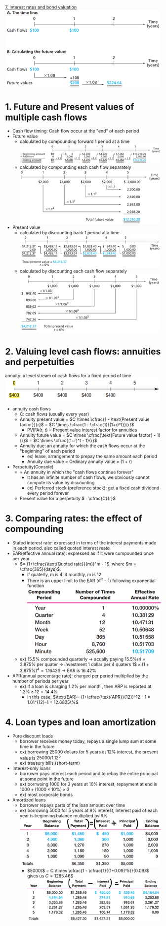 [7. Interest rates and bond valuation](7.%20Interest%20rates%20and%20bond%20valuation.md)
![](resource/Pasted%20image%2020231224014506.png)


# 1. Future and Present values of multiple cash flows
- Cash flow timing: Cash flow occur at the "end" of each period
- Future value
	- calculated by compounding forward 1 period at a time ![](resource/Pasted%20image%2020231224014627.png)
	- calculated by compounding each cash flow separately ![](resource/Pasted%20image%2020231224014636.png)
- Present value
	- calculated by discounting back 1 period at a time ![](resource/Pasted%20image%2020231224014811.png)
	- calculated by discounting each cash flow separately ![](resource/Pasted%20image%2020231224014801.png)

# 2. Valuing level cash flows: annuities and perpetuities

annuity: a level stream of cash flows for a fixed period of time ![](resource/Pasted%20image%2020231225004514.png)
- annuity cash flows
	- C: cash flows (usually every year)
	- Annuity present value = $C \times \cfrac{1 - \text{Present value factor}}{r}$ = $C \times \cfrac{1 - \cfrac{1}{(1+r)^t}}{r}$
		- PVIFA(r, t) = Present value interest factor for annuities
	- Annuity future value = $C \times \cfrac{\text{Future value factor} - 1}{r}$ = $C \times \cfrac{(1+r)^t - 1}{r}$
	- Annuity due: an annuity for which the cash flows occur at the "beginning" of each period
		- ex) lease, arrangement to prepay the same amount each period
		- Annuity due value = $\text{Ordinary annuity value} \times (1+r)$
- Perpetuity(Console)
	- = An annuity in which the "cash flows continue forever"
		- It has an infinite number of cash flows, we obviously cannot compute its  value by discounting
		- ex) Perferred stock (preference stock): get a fixed cash dividend every period forever
	- Present value for a perpetuity $= \cfrac{C}{r}$

# 3. Comparing rates: the effect of compounding

- Stated interest rate: expressed in terms of the interest payments made in each period. also  called quoted interest reate
- EAR(effective annual rate): expressed as if it were compounded once per year
	- $= (1+\cfrac{\text{Quoted rate}}{m})^m - 1$, where $m = \cfrac{365}{days}$. 
		- if quaterly, m is 4. if monthly, m is 12 
		- There is an upper limit to the EAR ($e^q -1$) following exponential function ![](resource/Pasted%20image%2020231225011211.png)
	- ex) 15.5% compounded quarterly -> acually paying $15.5\%/4=3.875\%$ per quater -> investment 1 dollar per 4 quaters $1\$ \times (1 + 3.875\%)^4 = 1.1642 \$$ -> EAR is 16.42%
- APR(annual percentage rate): charged per period multiplied by the number of periods per year
	- ex) if a loan is charging 1.2% per month , then ARP is reported at $1.2\% \times 12 = 14.4\%$ 
		- In this case, $\text{EAR}= (1+\cfrac{\text{APR}}{12})^12 - 1 = 1.01^{12}-1 = 12.6825\%$

# 4. Loan types and loan amortization

- Pure discount loads
	- borrower receives money today, repays a single lump sum at some time in the future
	- ex) borrowing 25000 dollars for 5 years at 12% interest, the present value is $25000/1.12^5$
	- ex) treasury bills (short-term)
- Interest-only loans
	- borrower pays interest each period and to rebay the entire principal at some point in the future
	- ex) borrwoing 1000 for 3 years at 10% interest, repayment at end is $1000 + (1000 \times 10\%) \times 3$
	- ex) most corporate bonds
- Amortized loans
	- borrower repays parts of the loan amount over time
	- ex) borrowing 5000 for 5 years at 9% interest, Interest paid of each year is beginning balance multiplied by 9% ![](resource/Pasted%20image%2020231225013009.png)
		-  $5000\$ = C \times \cfrac{1 - \cfrac{1}{(1+0.09)^5}}{0.09}$ gives us $C=1285.46\$$![](resource/Pasted%20image%2020231225013550.png)